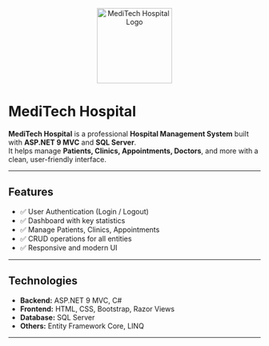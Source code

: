 <p align="center">
  <img src="![medical-logo-template_1286368-93639](https://github.com/user-attachments/assets/d5d94fda-968e-4afc-9c7e-539677c8a1bc)
" alt="MediTech Hospital Logo" width="150"/>
</p>

# MediTech Hospital

**MediTech Hospital** is a professional **Hospital Management System** built with **ASP.NET 9 MVC** and **SQL Server**.  
It helps manage **Patients, Clinics, Appointments, Doctors**, and more with a clean, user-friendly interface.

---

## Features
- ✅ User Authentication (Login / Logout)  
- ✅ Dashboard with key statistics  
- ✅ Manage Patients, Clinics, Appointments  
- ✅ CRUD operations for all entities  
- ✅ Responsive and modern UI  

---

## Technologies
- **Backend:** ASP.NET 9 MVC, C#  
- **Frontend:** HTML, CSS, Bootstrap, Razor Views  
- **Database:** SQL Server  
- **Others:** Entity Framework Core, LINQ  

---
